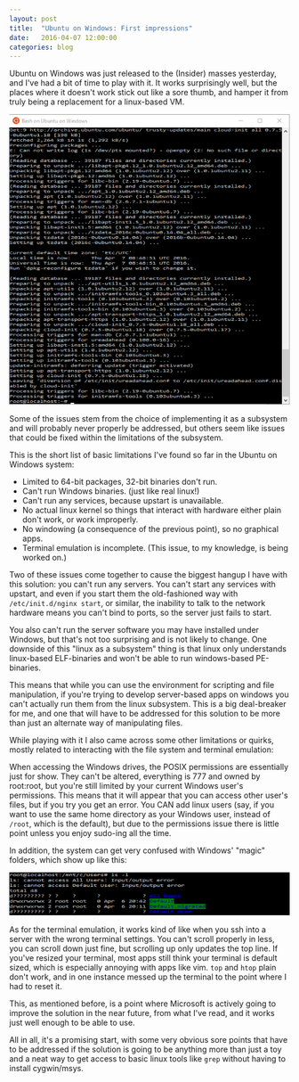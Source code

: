 ```yaml
---
layout: post
title:  "Ubuntu on Windows: First impressions"
date:   2016-04-07 12:00:00
categories: blog
---
```


Ubuntu on Windows was just released to the (Insider) masses yesterday, and
I've had a bit of time to play with it. It works surprisingly well, but the
places where it doesn't work stick out like a sore thumb, and hamper it from
truly being a replacement for a linux-based VM.

![apt-get on windows?!](/images/uow-terminal.png)

Some of the issues stem from the choice of implementing it as a subsystem and
will probably never properly be addressed, but others seem like issues that
could be fixed within the limitations of the subsystem.

This is the short list of basic limitations I've found so far in the Ubuntu on
Windows system:

 - Limited to 64-bit packages, 32-bit binaries don't run.
 - Can't run Windows binaries. (just like real linux!)
 - Can't run any services, because upstart is unavailable.
 - No actual linux kernel so things that interact with hardware either plain
   don't work, or work improperly.
 - No windowing (a consequence of the previous point), so no graphical apps.
 - Terminal emulation is incomplete. (This issue, to my knowledge, is being worked on.)

Two of these issues come together to cause the biggest hangup I have with this
solution: you can't run any servers. You can't start any services with
upstart, and even if you start them the old-fashioned way with
`/etc/init.d/nginx start`, or similar, the inability to talk to the network
hardware means you can't bind to ports, so the server just fails to start.

You also can't run the server software you may have installed under Windows,
but that's not too surprising and is not likely to change. One downside of
this "linux as a subsystem" thing is that linux only understands linux-based
ELF-binaries and won't be able to run windows-based PE-binaries.

This means that while you can use the environment for scripting and file
manipulation, if you're trying to develop server-based apps on windows you
can't actually run them from the linux subsystem. This is a big deal-breaker
for me, and one that will have to be addressed for this solution to be more
than just an alternate way of manipulating files.

While playing with it I also came across some other limitations or quirks,
mostly related to interacting with the file system and terminal emulation:

When accessing the Windows drives, the POSIX permissions are essentially just
for show. They can't be altered, everything is 777 and owned by root:root, but
you're still limited by your current Windows user's permissions. This means
that it will appear that you can access other user's files, but if you try you
get an error. You CAN add linux users (say, if you want to use the same home
directory as your Windows user, instead of `/root`, which is the default), but
due to the permissions issue there is little point unless you enjoy sudo-ing
all the time.

In addition, the system can get very confused with Windows' "magic" folders,
which show up like this:

![How helpful](/images/uow-magic.png)

As for the terminal emulation, it works kind of like when you ssh into a
server with the wrong terminal settings. You can't scroll properly in less,
you can scroll down just fine, but scrolling up only updates the top line. If
you've resized your terminal, most apps still think your terminal is default
sized, which is especially annoying with apps like vim. `top` and `htop` plain
don't work, and in one instance messed up the terminal to the point where I
had to reset it.

This, as mentioned before, is a point where Microsoft is actively going to
improve the solution in the near future, from what I've read, and it works
just well enough to be able to use.

All in all, it's a promising start, with some very obvious sore points that
have to be addressed if the solution is going to be anything more than just a
toy and a neat way to get access to basic linux tools like `grep` without
having to install cygwin/msys.
